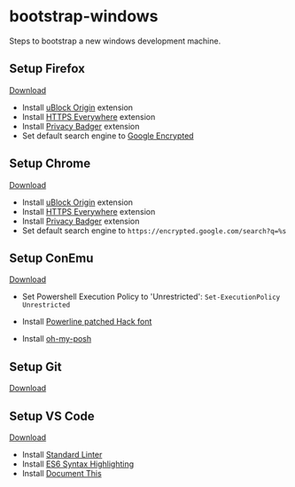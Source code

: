 # bootstrap-windows
Steps to bootstrap a new windows development machine.

## Setup Firefox
[Download](https://www.mozilla.org/en-US/firefox/new/)
* Install [uBlock Origin](https://addons.mozilla.org/en-US/firefox/addon/ublock-origin/) extension
* Install [HTTPS Everywhere](https://addons.mozilla.org/en-US/firefox/addon/https-everywhere/) extension
* Install [Privacy Badger](https://addons.mozilla.org/en-US/firefox/addon/privacy-badger-firefox/) extension
* Set default search engine to [Google Encrypted](https://addons.mozilla.org/en-US/firefox/addon/google-encrypted-1/?src=search)

## Setup Chrome
[Download](https://www.google.com/chrome/)
* Install [uBlock Origin](https://chrome.google.com/webstore/detail/ublock-origin/cjpalhdlnbpafiamejdnhcphjbkeiagm?hl=en) extension
* Install [HTTPS Everywhere](https://chrome.google.com/webstore/detail/https-everywhere/gcbommkclmclpchllfjekcdonpmejbdp) extension
* Install [Privacy Badger](https://chrome.google.com/webstore/detail/privacy-badger/pkehgijcmpdhfbdbbnkijodmdjhbjlgp?hl=en-US) extension
* Set default search engine to ```https://encrypted.google.com/search?q=%s```

## Setup ConEmu
[Download](https://www.fosshub.com/ConEmu.html)
* Set Powershell Execution Policy to 'Unrestricted': ```Set-ExecutionPolicy Unrestricted```

* Install [Powerline patched Hack font](https://github.com/powerline/fonts/tree/master/Hack)

* Install [oh-my-posh](https://github.com/JanJoris/oh-my-posh#installation)

## Setup Git
[Download](https://git-scm.com/)

## Setup VS Code
[Download](https://www.visualstudio.com/en-us/products/code-vs.aspx)
* Install [Standard Linter](https://marketplace.visualstudio.com/items?itemName=shinnn.standard)
* Install [ES6 Syntax Highlighting](https://marketplace.visualstudio.com/items?itemName=dzannotti.vscode-babel-coloring)
* Install [Document This](https://marketplace.visualstudio.com/items?itemName=joelday.docthis)
